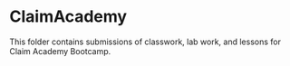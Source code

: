 # ClaimAcademy
This folder contains submissions of classwork, lab work, and lessons for Claim Academy Bootcamp. 

